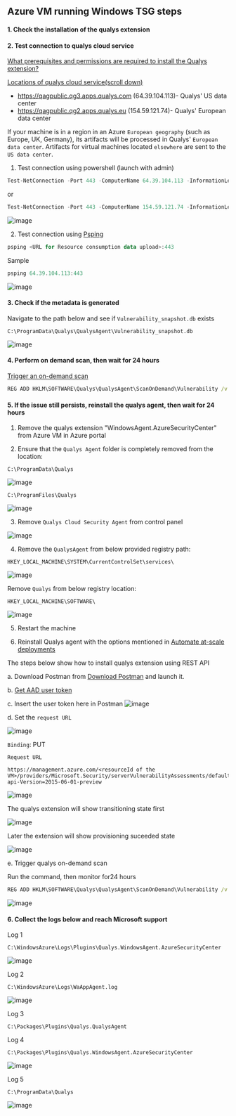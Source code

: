 ## Azure VM running Windows TSG steps
#### 1. Check the installation of the qualys extension
#### 2. Test connection to qualys cloud service
[What prerequisites and permissions are required to install the Qualys extension?](https://learn.microsoft.com/en-us/azure/defender-for-cloud/deploy-vulnerability-assessment-vm#what-prerequisites-and-permissions-are-required-to-install-the-qualys-extension)

[Locations of qualys cloud service(scroll down)](https://learn.microsoft.com/en-us/azure/defender-for-cloud/deploy-vulnerability-assessment-vm#deploy-the-integrated-scanner-to-your-azure-and-hybrid-machines)
* https://qagpublic.qg3.apps.qualys.com (64.39.104.113)- Qualys' US data center
* https://qagpublic.qg2.apps.qualys.eu (154.59.121.74)- Qualys' European data center

If your machine is in a region in an Azure `European geography` (such as Europe, UK, Germany), its artifacts will be processed in Qualys' `European data center`.
Artifacts for virtual machines located `elsewhere` are sent to the `US data center`.

1. Test connection using powershell (launch with admin)
```powershell
Test-NetConnection -Port 443 -ComputerName 64.39.104.113 -InformationLevel Detailed
```
or
```powershell
Test-NetConnection -Port 443 -ComputerName 154.59.121.74 -InformationLevel Detailed
```
![image](https://user-images.githubusercontent.com/96930989/212520515-1f765380-35f5-43d4-a337-349c249549ba.png)


2. Test connection using [Psping](https://learn.microsoft.com/en-us/movere/test-443-connectivity)
```powershell
psping <URL for Resource consumption data upload>:443
```
Sample
```powershell
psping 64.39.104.113:443
```
![image](https://user-images.githubusercontent.com/96930989/212520669-19c546bc-b900-480d-944f-7db5f92d84d2.png)

#### 3. Check if the metadata is generated
Navigate to the path below and see if `Vulnerability_snapshot.db` exists
```
C:\ProgramData\Qualys\QualysAgent\Vulnerability_snapshot.db
```
![image](https://user-images.githubusercontent.com/96930989/212463493-d5981a23-051a-4ca0-b561-6ce8e9cca92e.png)
#### 4. Perform on demand scan, then wait for 24 hours
[Trigger an on-demand scan](https://learn.microsoft.com/en-us/azure/defender-for-cloud/deploy-vulnerability-assessment-vm#trigger-an-on-demand-scan)
```cmd
REG ADD HKLM\SOFTWARE\Qualys\QualysAgent\ScanOnDemand\Vulnerability /v "ScanOnDemand" /t REG_DWORD /d "1" /f
```
#### 5. If the issue still persists, reinstall the qualys agent, then wait for 24 hours

1. Remove the qualys extension "WindowsAgent.AzureSecurityCenter" from Azure VM in Azure portal

2. Ensure that the `Qualys Agent` folder is completely removed from the location:
```
C:\ProgramData\Qualys
```
![image](https://user-images.githubusercontent.com/96930989/212525176-0ea6be15-dd56-4806-9d2d-c92085189f82.png)

```
C:\ProgramFiles\Qualys
```
![image](https://user-images.githubusercontent.com/96930989/212525183-c24a0d15-1ca1-4800-b049-302b97a12619.png)

3. Remove `Qualys Cloud Security Agent` from control panel

![image](https://user-images.githubusercontent.com/96930989/230296742-33e36f45-35fb-4015-b9c1-49152b2e2139.png)

4. Remove the `QualysAgent` from below provided registry path:
```
HKEY_LOCAL_MACHINE\SYSTEM\CurrentControlSet\services\
```
![image](https://user-images.githubusercontent.com/96930989/212525215-2331730f-5738-409b-a473-5b383209b91d.png)

Remove `Qualys` from below registry location:
```
HKEY_LOCAL_MACHINE\SOFTWARE\
```
![image](https://user-images.githubusercontent.com/96930989/212525234-7335ac4d-86cd-43ac-ae17-c9439067f835.png)

5. Restart the machine

6. Reinstall Qualys agent with the options mentioned in [Automate at-scale deployments](https://learn.microsoft.com/en-us/azure/defender-for-cloud/deploy-vulnerability-assessment-vm#automate-at-scale-deployments)

The steps below show how to install qualys extension using REST API

a. Download Postman from [Download Postman](https://www.postman.com/downloads/) and launch it.

b. [Get AAD user token](https://github.com/guguji666666/GJS-MDC-Tips/tree/main/API%20Basic)

c. Insert the user token here in Postman
![image](https://user-images.githubusercontent.com/96930989/210289242-15003c92-1406-4289-9cfd-a08e5cd7260f.png)

d. Set the `request URL`

![image](https://user-images.githubusercontent.com/96930989/230302053-09c10fb4-3208-46b6-a2ad-d377ed183906.png)

`Binding`: PUT

`Request URL`
```
https://management.azure.com/<resourceId of the VM>/providers/Microsoft.Security/serverVulnerabilityAssessments/default?api-Version=2015-06-01-preview
```

![image](https://user-images.githubusercontent.com/96930989/230294641-cb20d8e6-2a80-416f-9205-95d7b5d28970.png)

The qualys extension will show transitioning state first

![image](https://user-images.githubusercontent.com/96930989/230294767-967538ed-daa6-4fda-9de8-99053a65a531.png)

Later the extension will show provisioning suceeded state

![image](https://user-images.githubusercontent.com/96930989/230295602-53043ef9-4774-426b-bd49-f416ec7f4efb.png)

e. Trigger qualys on-demand scan

Run the command, then monitor for24 hours

```cmd
REG ADD HKLM\SOFTWARE\Qualys\QualysAgent\ScanOnDemand\Vulnerability /v "ScanOnDemand" /t REG_DWORD /d "1" /f
```
![image](https://user-images.githubusercontent.com/96930989/230297945-a53aa619-be5c-4793-9363-0dce9fb1d479.png)


#### 6. Collect the logs below and reach Microsoft support

Log 1
```
C:\WindowsAzure\Logs\Plugins\Qualys.WindowsAgent.AzureSecurityCenter
```
![image](https://user-images.githubusercontent.com/96930989/212525495-f0a7ca13-2140-469d-b2bc-e2a641c98c98.png)

Log 2
```
C:\WindowsAzure\Logs\WaAppAgent.log
```
![image](https://user-images.githubusercontent.com/96930989/212525501-ff596597-a7f6-4b0a-a53e-d6ec865809dc.png)

Log 3
```
C:\Packages\Plugins\Qualys.QualysAgent
```

Log 4
```
C:\Packages\Plugins\Qualys.WindowsAgent.AzureSecurityCenter
```
![image](https://user-images.githubusercontent.com/96930989/212525511-48d64192-fc54-4c26-a781-1240bc2835df.png)

Log 5
```
C:\ProgramData\Qualys
```
![image](https://user-images.githubusercontent.com/96930989/212525523-27dfbd28-6e3c-4fd4-ab20-0414ffcc5c6a.png)


